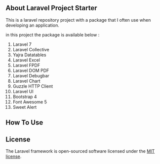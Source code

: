 ## About Laravel Project Starter

This is a laravel repository project with a package that I often use when developing an application.

in this project the package is available below :

1. Laravel 7
2. Laravel Collective
3. Yajra Datatables
4. Laravel Excel
5. Laravel FPDF
6. Laravel DOM PDF
7. Laravel Debugbar
8. Laravel Chart
9. Guzzle HTTP Client
10. Laravel UI
11. Bootstrap 4
12. Font Awesome 5
13. Sweet Alert
## How To Use


## License

The Laravel framework is open-sourced software licensed under the [MIT license](https://opensource.org/licenses/MIT).
